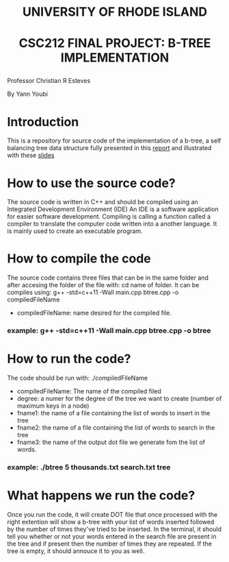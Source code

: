 # <p align="center"> UNIVERSITY OF RHODE ISLAND </p>
# <p align="center"> CSC212 FINAL PROJECT: B-TREE IMPLEMENTATION</p>
<p> Professor Christian R Esteves </p>
<p> By Yann Youbi </p>

# Introduction

This is a repository for source code of the implementation of a b-tree, a self balancing tree data structure fully presented in this [report](https://docs.google.com/document/d/1U6YQNCGhB913AHjNxEAv0Uc0Uue7i_7pCujP0fb6XwA/edit?usp=sharing) and illustrated with these [slides](https://docs.google.com/presentation/d/1f7UmGo35Y4HxlUk8YhF094GzNUajxF-z5FUNUBeX5og/edit?usp=sharing)

# How to use the source code?

The source code is written in C++ and should be compiled using an Integrated Development Environment (IDE)
An IDE is a software application for easier software development. 
Compiling is calling a function called a compiler to translate the computer code written into a another language. It is mainly used to create an executable program. 

# How to compile the code

The source code contains three files that can be in the same folder and after accesing the folder of the file with: cd name of folder.
It can be compiles using:
g++ -std=c++11 -Wall main.cpp btree.cpp -o compiledFileName
- <p> compiledFileName: name desired for the compiled file. </p>
  
### example: g++ -std=c++11 -Wall main.cpp btree.cpp -o btree

# How to run the code?
  
The code should be run with: ./compiledFileName <degree> <fname1> <fname2> <fname3>
- compiledFileName: The name of the compiled filed
- degree: a numer for the degree of the tree we want to create (number of maximum keys in a node)
- fname1: the name of a file containing the list of words to insert in the tree
- fname2: the name of a file containing the list of words to search in the tree
- fname3: the name of the output dot file we generate fom the list of words.

### example: ./btree 5 thousands.txt search.txt tree 

# What happens we run the code?
  
Once you run the code, it will create DOT file that once processed with the right extention will show a b-tree with your list of words inserted followed by the number of times they've tried to be inserted.
In the terminal, it should tell you whether or not your words entered in the search file are present in the tree and if present then the number of times they are repeated. 
If the tree is empty, it should annouce it to you as well.
  
 
  
